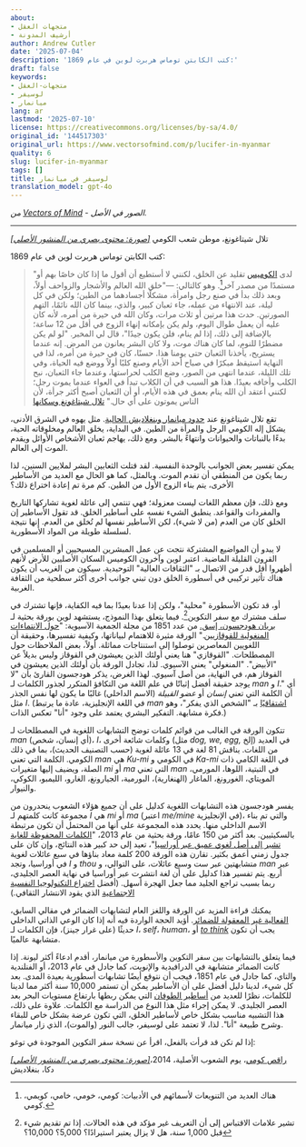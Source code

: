 ```yaml
---
about:
- متجهات العقل
- أرشيف المدونة
author: Andrew Cutler
date: '2025-07-04'
description: 'كتب الكابتن توماس هربرت لوين في عام 1869:'
draft: false
keywords:
- متجهات-العقل
- لوسيفر
- ميانمار
lang: ar
lastmod: '2025-07-10'
license: https://creativecommons.org/licenses/by-sa/4.0/
original_id: '144517303'
original_url: https://www.vectorsofmind.com/p/lucifer-in-myanmar
quality: 6
slug: lucifer-in-myanmar
tags: []
title: لوسيفر في ميانمار
translation_model: gpt-4o
---
```


*من [Vectors of Mind](https://www.vectorsofmind.com/p/lucifer-in-myanmar) - الصور في الأصل.*

---

[*[صورة: محتوى بصري من المنشور الأصلي]*](https://substackcdn.com/image/fetch/$s_!8LHe!,f_auto,q_auto:good,fl_progressive:steep/https%3A%2F%2Fsubstack-post-media.s3.amazonaws.com%2Fpublic%2Fimages%2F2409a707-ece0-4a2a-b2a7-1ae303517fee_3264x1958.jpeg) تلال شيتاغونغ، موطن شعب الكومي

كتب الكابتن توماس هربرت لوين في عام 1869:

> "لدى [الكوميس](https://en.wikipedia.org/wiki/Khumi_people) تقليد عن الخلق، لكنني لا أستطيع أن أقول ما إذا كان خاصًا بهم أو مستمدًا من مصدر آخر[^1]. وهو كالتالي: —"خلق الله العالم والأشجار والزواحف أولاً، وبعد ذلك بدأ في صنع رجل وامرأة، مشكلًا أجسادهما من الطين؛ ولكن في كل ليلة، عند الانتهاء من عمله، جاء ثعبان كبير، والذي، بينما كان الله نائمًا، التهم الصورتين. حدث هذا مرتين أو ثلاث مرات، وكان الله في حيرة من أمره، لأنه كان عليه أن يعمل طوال اليوم، ولم يكن بإمكانه إنهاء الزوج في أقل من 12 ساعة؛ بالإضافة إلى ذلك، إذا لم ينام، فلن يكون جيدًا"، قال لي المخبر. "لو لم يكن مضطرًا للنوم، لما كان هناك موت، ولا كان البشر يعانون من المرض. إنه عندما يستريح، يأخذنا الثعبان حتى يومنا هذا. حسنًا، كان في حيرة من أمره، لذا في النهاية استيقظ مبكرًا في صباح أحد الأيام وصنع كلبًا أولاً ووضع فيه الحياة، وفي تلك الليلة، عندما انتهى من الصور، وضع الكلب لحراستها، وعندما جاء الثعبان، نبح الكلب وأخافه بعيدًا. هذا هو السبب في أن الكلاب تبدأ في العواء عندما يموت رجل؛ لكنني أعتقد أن الله ينام بعمق في هذه الأيام، أو أن الثعبان أصبح أكثر جرأة، لأن الناس يموتون على أي حال." [تلال شيتاغونغ وسكانها](https://ia801307.us.archive.org/31/items/cu31924023625936/cu31924023625936.pdf)

تقع تلال شيتاغونغ عند [حدود ميانمار وبنغلاديش الحالية](https://www.google.com/maps/place/Chittagong+Hill+Tracts/@22.4671093,90.8757945,8z/data=!3m1!4b1!4m6!3m5!1s0x3752b28e0a33e231:0x80794600bd8d2efe!8m2!3d22.5092405!4d92.2236667!16zL20vMDF6angw?entry=ttu). مثل يهوه في الشرق الأدنى، يشكل إله الكومي الرجل والمرأة من الطين. في البداية، يخلق العالم ومخلوقاته الحية، بدءًا بالنباتات والحيوانات وانتهاءً بالبشر. ومع ذلك، يهاجم ثعبان الأشخاص الأوائل ويقدم الموت إلى العالم.

يمكن تفسير بعض الجوانب بالوحدة النفسية. لقد قتلت الثعابين البشر لملايين السنين، لذا ربما يكون من المنطقي أن تقدم الموت. وبالمثل، كما هو الحال مع العديد من الأساطير الأخرى، يتم بناء الزوج الأول من الطين. كم مرة تم إعادة اختراع ذلك؟

ومع ذلك، فإن معظم اللغات ليست معزولة؛ فهي تنتمي إلى عائلة لغوية تشاركها التاريخ والمفردات والقواعد. ينطبق الشيء نفسه على أساطير الخلق. قد تقول الأساطير إن الخلق كان من العدم (من لا شيء)، لكن الأساطير نفسها لم تُخلق من العدم. إنها نتيجة لسلسلة طويلة من المواد الأسطورية.

لا يبدو أن المواضيع المشتركة نتجت عن عمل المبشرين المسيحيين أو المسلمين في القرون القليلة الماضية. اعتبر لوين وآخرون الكوميس السكان الأصليين للأرض لأنهم أظهروا أقل قدر من الاتصال بـ "الثقافات العالية" التوحيدية. سيكون من الغريب أن يكون هناك تأثير تركيبي في أسطورة الخلق دون تبني جوانب أخرى أكثر سطحية من الثقافة الغربية.

أو، قد تكون الأسطورة "محلية"، ولكن إذا عدنا بعيدًا بما فيه الكفاية، فإنها تشترك في سلف مشترك مع سفر التكوين[^2]. فيما يتعلق بهذا النموذج، يستشهد لوين بورقة بحثية لـ [بريان هودجسون، إسق.](https://en.wikipedia.org/wiki/Brian_Houghton_Hodgson) من عدد 1851 من مجلة الجمعية الآسيوية: "[حول الانتماءات المنغولية للقوقازيين](https://www.biodiversitylibrary.org/item/124456#page/46/mode/1up)." الورقة مثيرة للاهتمام لبياناتها، وكيفية تفسيرها، وحقيقة أن اللغويين المعاصرين توصلوا إلى استنتاجات مماثلة. أولاً، بعض الملاحظات حول المصطلحات. "القوقازي" هنا يعني أولئك الذين يعيشون في القوقاز وليس بديلاً عن "الأبيض". "المنغولي" يعني الآسيوي. لذا، تجادل الورقة بأن أولئك الذين يعيشون في القوقاز هم، في النهاية، من أصل آسيوي. لهذا الغرض، يذكر هودجسون القارئ بأن "لا يوجد حقيقة أفضل إثباتًا في علم اللغة من التكافؤ المتكرر لجذور الكلمات لـ _man_ و _I_." أي أن الكلمة التي تعني _إنسان_ أو _عضو القبيلة_ (الاسم الداخلي) غالبًا ما يكون لها نفس الجذر مثل _I_. (في اللغة الإنجليزية، عادة ما يرتبط _man_ [اشتقاقيًا](https://www.etymonline.com/word/man#etymonline_v_6766) بـ "الشخص الذي يفكر"، وهو فكرة مشابهة. التفكير البشري يعتمد على وجود "أنا" تعكس الذات.)

تتكون الورقة في الغالب من قوائم كلمات توضح التشابهات اللغوية في المصطلحات لـ _man_ (أي إنسان، شخص)، _I_، وكلمات شائعة أخرى (مثل _dog, we, egg,_ إلخ) في العديد من اللغات. يناقش 81 لغة في 13 عائلة لغوية (حسب التصنيف الحديث)، بما في ذلك الكومي. الكلمة التي تعني _man_ هي _Ku-mi_ في الكومي و _Ka-mi_ في اللغة الكامي ذات الصلة، ويضيف إليها متغيرات _mi_ أو _ma_ التي تعني _man_ في التبتية، اللوها، المورمي، المويتاي، الغورونغ، الماغار (الهنغارية)، البورمية، الجيارونغ، الغارو، الليمبو، الكوكي، والنيوار.

يفسر هودجسون هذه التشابهات اللغوية كدليل على أن جميع هؤلاء الشعوب ينحدرون من مجموعة كانت كلمتهم لـ _I_ هي _mi_ أو _ma_ (اعتبر _me/mine_ في الإنجليزية)، والتي تم بناء الاسم الداخلي منها. يحدد هذه المجموعة على أنها من المحتمل أن تكون مرتبطة بالسكيثيين. بعد أكثر من 150 عامًا، ورقة بحثية من عام 2013، "[الكلمات المحفوظة للغاية تشير إلى أصل لغوي عميق عبر أوراسيا](https://www.pnas.org/doi/full/10.1073/pnas.1218726110)"، تعيد إلى حد كبير هذه النتائج، وإن كان على جدول زمني أعمق بكثير. تقارن هذه الورقة 200 كلمة معاد بناؤها في سبع عائلات لغوية في أوراسيا، وتجد _I_ و _thou_ متشابهتين عبر ست وسبع عائلات، على التوالي، و _man_ عبر أربع. يتم تفسير هذا كدليل على أن لغة انتشرت عبر أوراسيا في نهاية العصر الجليدي، ربما بسبب تراجع الجليد مما جعل الهجرة أسهل. (أفضل [اختراع التكنولوجيا النفسية الاجتماعية](https://www.vectorsofmind.com/p/the-snake-cult-of-consciousness) الذي يقود الانتشار الثقافي.)

يمكنك قراءة المزيد عن الورقة واللغز العام لتشابهات الضمائر في مقالي السابق، [الفعالية غير المعقولة للضمائر](https://www.vectorsofmind.com/p/the-unreasonable-effectiveness-of). أؤيد الحجة الواردة فيه أنه إذا كان الوعي الذاتي الداخلي حديثًا (على غرار جينز)، فإن الكلمات لـ _I_، _self_، _human_، أو _[to think](https://www.vectorsofmind.com/p/evidence-for-global-cultural-diffusion)_ يجب أن تكون متشابهة عالميًا.

فيما يتعلق بالتشابهات بين سفر التكوين والأسطورة من ميانمار، أقدم ادعاءً أكثر ليونة. إذا كانت الضمائر متشابهة في الدرافيدية والإنويت، كما جادل في عام 2013، أو الفنلندية والتاي، كما جادل في عام 1851، فيجب أن نتوقع أيضًا تشابهات أسطورية بعيدة المدى. بعد كل شيء، لدينا دليل أفضل على أن الأساطير يمكن أن تستمر 10,000 سنة أكثر مما لدينا للكلمات، نظرًا للعديد من [أساطير الطوفان](https://www.theatlantic.com/science/archive/2022/10/indigenous-aboriginal-ice-age-stories-true/671681/) التي يمكن ربطها بارتفاع مستويات البحر بعد العصر الجليدي. لا يمكن إجراء مثل هذا النوع من الدراسة مع الكلمات. علاوة على ذلك، هذا التشبيه مناسب بشكل خاص لأساطير الخلق، التي تكون عرضة بشكل خاص للبقاء وشرح طبيعة "أنا". لذا، لا تعتمد على لوسيفر، جالب النور (والموت)، الذي زار ميانمار.

إذا لم تكن قد قرأت بالفعل، اقرأ عن نسخة سفر التكوين الموجودة في توغو:

[*[صورة: محتوى بصري من المنشور الأصلي]*](https://substackcdn.com/image/fetch/$s_!4bbq!,f_auto,q_auto:good,fl_progressive:steep/https%3A%2F%2Fsubstack-post-media.s3.amazonaws.com%2Fpublic%2Fimages%2F04a45d5e-e105-4815-93ec-8d75ab994e7e_800x1067.jpeg)[راقص كومي](https://commons.wikimedia.org/wiki/File:Khumi_Dancer,_Indigenous_People%27s_Day,_2014,_Dhaka,_Bangladesh_%C2%A9_Biplob_Rahman-1.jpg)، يوم الشعوب الأصلية، 2014، دكا، بنغلاديش

[^1]: هناك العديد من التنويعات لأسمائهم في الأدبيات: كومي، خومي، خامي، كويمي، كومي.

[^2]: تشير علامات الاقتباس إلى أن التعريف غير مؤكد في هذه الحالات. إذا تم تقديم شيء قبل 1,000 سنة، هل لا يزال يعتبر استيرادًا؟ 5,000؟ 10,000؟